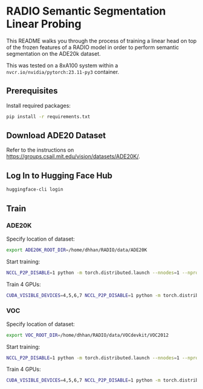# RADIO Semantic Segmentation Linear Probing

This README walks you through the process of training a linear
head on top of the frozen features of a RADIO model in order
to perform semantic segmentation on the ADE20k dataset.

This was tested on a 8xA100 system within a `nvcr.io/nvidia/pytorch:23.11-py3` container.

## Prerequisites

Install required packages:

```Bash
pip install -r requirements.txt
```

## Download ADE20 Dataset

Refer to the instructions on https://groups.csail.mit.edu/vision/datasets/ADE20K/.

## Log In to Hugging Face Hub

```Bash
huggingface-cli login
```

## Train

### ADE20K

Specify location of dataset:

```Bash
export ADE20K_ROOT_DIR=/home/dhhan/RADIO/data/ADE20K
```

Start training:

```Bash
NCCL_P2P_DISABLE=1 python -m torch.distributed.launch --nnodes=1 --nproc_per_node=8 train.py configs/radio/radio_linear_8xb2-80k_ade20k-512x512.py --launcher pytorch --cfg-options "train_dataloader.dataset.data_root=/${ADE20K_ROOT_DIR}" --cfg-options "val_dataloader.dataset.data_root=${ADE20K_ROOT_DIR}"
```

Train 4 GPUs:

```bash
CUDA_VISIBLE_DEVICES=4,5,6,7 NCCL_P2P_DISABLE=1 python -m torch.distributed.launch --nnodes=1 --nproc_per_node=4 train.py configs/radio/radio_linear_8xb2-80k_ade20k-512x512.py --launcher pytorch --cfg-options "train_dataloader.dataset.data_root=/${ADE20K_ROOT_DIR}" --cfg-options "val_dataloader.dataset.data_root=${ADE20K_ROOT_DIR}"
```

### VOC

Specify location of dataset:

```Bash
export VOC_ROOT_DIR=/home/dhhan/RADIO/data/VOCdevkit/VOC2012
```

Start training:

```Bash
NCCL_P2P_DISABLE=1 python -m torch.distributed.launch --nnodes=1 --nproc_per_node=8 train.py configs/radio/radio_linear_8xb2-10k_voc-512x512.py --launcher pytorch --cfg-options "train_dataloader.dataset.data_root=/${VOC_ROOT_DIR}" --cfg-options "val_dataloader.dataset.data_root=${VOC_ROOT_DIR}"
```

Train 4 GPUs:

```bash
CUDA_VISIBLE_DEVICES=4,5,6,7 NCCL_P2P_DISABLE=1 python -m torch.distributed.launch --nnodes=1 --nproc_per_node=4 train.py configs/radio/radio_linear_8xb2-10k_voc-512x512.py --launcher pytorch --cfg-options "train_dataloader.dataset.data_root=/${VOC_ROOT_DIR}" --cfg-options "val_dataloader.dataset.data_root=${VOC_ROOT_DIR}"
```